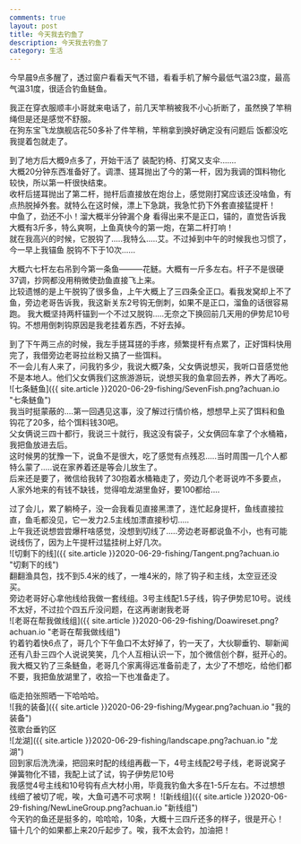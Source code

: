 ```yaml
---
comments: true
layout: post
title: 今天我去钓鱼了
description: 今天我去钓鱼了
category: 生活
---
```


今早晨9点多醒了，透过窗户看看天气不错，看看手机了解今最低气温23度，最高气温31度，很适合钓鱼鲢鱼。

我正在穿衣服顺丰小哥就来电话了，前几天竿稍被我不小心折断了，虽然换了竿稍绳但是还是感觉不舒服。<br>
在狗东宝飞龙旗舰店花50多补了件竿稍，竿稍拿到换好确定没有问题后 饭都没吃我提着包就走了。

到了地方后大概9点多了，开始干活了 装配钓椅、打窝又支伞.......<br>
大概20分钟东西准备好了。调漂、搓耳抛出了今的第一杆，因为我调的饵料物化较快，所以第一杆很快结束。<br>
收杆后搓耳抛出了第二杆，抛杆后直接放在炮台上，感觉刚打窝应该还没啥鱼，有点热脱掉外套。就特么在这时候，漂上下急跳，我急忙扔下外套直接猛提杆！<br>
中鱼了，劲还不小！溜大概半分钟漏个身 看得出来不是正口，锚的，直觉告诉我大概有3斤多，特么爽啊，上鱼真快今的第一炮，在第二杆打响！<br>
就在我高兴的时候，它脱钩了.....我特么.....艾。不过掉到中午的时候我也习惯了，今一早上我锚鱼 脱钩不下于10次......

大概六七杆左右吊到今第一条鱼———花鲢。大概有一斤多左右。杆子不是很硬37调，抄网都没用稍微使劲鱼直接飞上来。<br>
比较遗憾的是上午脱钩了很多鱼，上午大概上了三四条全正口。看我发窝却上不了鱼，旁边老哥告诉我，我这新关东2号钩无倒刺，如果不是正口，溜鱼的话很容易跑。
我大概坚持两杆锚到一个不过又脱钩.....无奈之下换回前几天用的伊势尼10号钩。不想用倒刺钩原因是我老挂着东西，不好去掉。<br>

到了下午两三点的时候，我左手搓耳搓的手疼，频繁提杆有点累了，正好饵料快用完了，我借旁边老哥拉丝粉又搞了一些饵料。<br>
不一会儿有人来了，问我钓多少，我说大概7条，父女俩说想买，我听口音感觉他不是本地人。他们父女俩我们这旅游游玩，说想买我的鱼拿回去养，养大了再吃。<br>
![七条鲢鱼]({{ site.article }}2020-06-29-fishing/SevenFish.png?achuan.io "七条鲢鱼")<br>
我当时挺蒙蔽的....第一回遇见这事，没了解过行情价格，想想早上买了饵料和鱼钩花了20多，给个饵料钱30吧。<br>
父女俩说三四十都行，我说三十就行，我这没有袋子，父女俩回车拿了个水桶箱，我把鱼放进去后。<br>
这时候男的犹豫一下，说鱼不是很大，吃了感觉有点残忍.....当时周围一几个人都特么蒙了.....说在家养着还是等会儿放生了。<br>
后来还是要了，微信给我转了30抱着水桶箱走了，旁边几个老哥说咋不多要点，人家外地来的有钱不缺钱，觉得咱龙湖里鱼好，要100都给....<br>

过了会儿，累了躺椅子，没一会我看见直接黑漂了，连忙起身提杆，鱼线直接拉直，鱼毛都没见，它一发力2.5主线加漂直接秒切.....<br>
上午我还说想尝尝爆杆啥感觉，没想到切线了.....旁边老哥都说鱼不小，也有可能说线伤了，因为上午提杆过猛挂树上好几次。<br>
![切剩下的线]({{ site.article }}2020-06-29-fishing/Tangent.png?achuan.io "切剩下的线")<br>
翻翻渔具包，找不到5.4米的线了，一堆4米的，除了钩子和主线，太空豆还没买。<br>
旁边老哥好心拿他线给我做一套线组。3号主线配1.5子线，钩子伊势尼10号。说线不太好，不过拉个四五斤没问题，在这再谢谢我老哥<br>
![老哥在帮我做线组]({{ site.article }}2020-06-29-fishing/Doawireset.png?achuan.io "老哥在帮我做线组")<br>
钓着钓着快6点了，哥几个下午鱼口不太好掉了，钓一天了，大伙聊垂钓、聊新闻还有八卦三四个人说说笑笑，几个人互相认识一下，加个微信创个群，挺开心的。<br>
我大概又钓了三条鲢鱼，老哥几个家离得远准备前走了，太少了不想吃，给他们都不要，我把鱼放湖里了，收拾一下也准备走了。

临走拍张照晒一下哈哈哈。<br>
![我的装备]({{ site.article }}2020-06-29-fishing/Mygear.png?achuan.io "我的装备")<br>
弦歌台垂钓区<br>
![龙湖]({{ site.article }}2020-06-29-fishing/landscape.png?achuan.io "龙湖")<br>
回到家后洗洗澡，把回来时配的线组再截一下，4号主线配2号子线，老哥说窝子弹簧物化不错，我配上试了试，钩子伊势尼10号<br>
我感觉4号主线和10号钩有点大材小用，毕竟我钓鱼大多在1-5斤左右。不过想想线细了被切了呢，唉，大鱼可遇不可求啊！
![新线组]({{ site.article }}2020-06-29-fishing/NewLineGroup.png?achuan.io "新线组")<br>
今天钓的鱼还是挺多的，哈哈哈，10条，大概十三四斤还多的样子，很是开心！<br>
锚十几个的如果都上来20斤起步了。唉，我不太会钓，加油把！